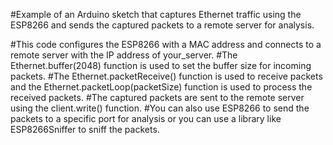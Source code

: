 #Example of an Arduino sketch that captures Ethernet traffic using the ESP8266 and sends the captured packets to a remote server for analysis.

#This code configures the ESP8266 with a MAC address and connects to a remote server with the IP address of your_server. 
#The Ethernet.buffer(2048) function is used to set the buffer size for incoming packets. 
#The Ethernet.packetReceive() function is used to receive packets and the Ethernet.packetLoop(packetSize) function is used to process the received packets. 
#The captured packets are sent to the remote server using the client.write() function.
#You can also use ESP8266 to send the packets to a specific port for analysis or you can use a library like ESP8266Sniffer to sniff the packets.
